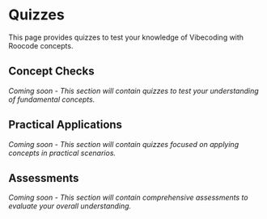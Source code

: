 # Quizzes

This page provides quizzes to test your knowledge of Vibecoding with Roocode concepts.

## Concept Checks

*Coming soon - This section will contain quizzes to test your understanding of fundamental concepts.*

## Practical Applications

*Coming soon - This section will contain quizzes focused on applying concepts in practical scenarios.*

## Assessments

*Coming soon - This section will contain comprehensive assessments to evaluate your overall understanding.* 